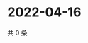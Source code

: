 # 2022-04-16

共 0 条

<!-- BEGIN WEIBO -->
<!-- 最后更新时间 Sat Apr 16 2022 23:16:00 GMT+0800 (China Standard Time) -->

<!-- END WEIBO -->
